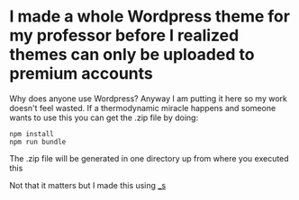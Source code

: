 # I made a whole Wordpress theme for my professor before I realized themes can only be uploaded to premium accounts
Why does anyone use Wordpress?
Anyway I am putting it here so my work doesn't feel wasted.
If a thermodynamic miracle happens and someone wants to use this you can get the .zip file by doing:
```
npm install
npm run bundle
```
The .zip file will be generated in one directory up from where you executed this

Not that it matters but I made this using [_s](https://github.com/automattic/_s)
